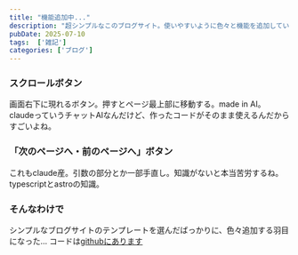 ```yaml
---
title: "機能追加中..."
description: "超シンプルなこのブログサイト。使いやすいように色々と機能を追加しています。"
pubDate: 2025-07-10
tags:  ['雑記']
categories: ['ブログ']
---
```


### スクロールボタン
画面右下に現れるボタン。押すとページ最上部に移動する。made in AI。
claudeっていうチャットAIなんだけど、作ったコードがそのまま使えるんだからすごいよね。


### 「次のページへ・前のページへ」ボタン
これもclaude産。引数の部分とか一部手直し。知識がないと本当苦労するね。typescriptとastroの知識。


### そんなわけで
シンプルなブログサイトのテンプレートを選んだばっかりに、色々追加する羽目になった…
コードは[githubにあります](https://github.com/ddwee/ddwee.github.io/)

